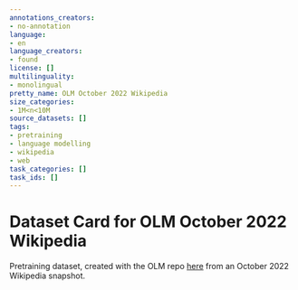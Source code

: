 ```yaml
---
annotations_creators:
- no-annotation
language:
- en
language_creators:
- found
license: []
multilinguality:
- monolingual
pretty_name: OLM October 2022 Wikipedia
size_categories:
- 1M<n<10M
source_datasets: []
tags:
- pretraining
- language modelling
- wikipedia
- web
task_categories: []
task_ids: []
---
```


# Dataset Card for OLM October 2022 Wikipedia

Pretraining dataset, created with the OLM repo [here](https://github.com/huggingface/olm-datasets) from an October 2022 Wikipedia snapshot.